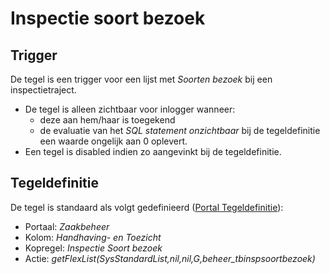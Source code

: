 # Inspectie soort bezoek

## Trigger

De tegel is een trigger voor een lijst met _Soorten bezoek_ bij een inspectietraject.

- De tegel is alleen zichtbaar voor inlogger wanneer:
  - deze aan hem/haar is toegekend
  - de evaluatie van het _SQL statement onzichtbaar_ bij de tegeldefinitie een waarde ongelijk aan 0 oplevert.
- Een tegel is disabled indien zo aangevinkt bij de tegeldefinitie.

## Tegeldefinitie

De tegel is standaard als volgt gedefinieerd ([Portal Tegeldefinitie](/instellen_inrichten/portaldefinitie/portal_tegel.md)):

- Portaal: _Zaakbeheer_
- Kolom: _Handhaving- en Toezicht_
- Kopregel: _Inspectie Soort bezoek_
- Actie: _getFlexList(SysStandardList,nil,nil,G,beheer_tbinspsoortbezoek)_

